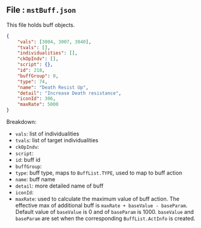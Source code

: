 ## File : `mstBuff.json`
This file holds buff objects.

```json
{
    "vals": [3004, 3007, 3040],
    "tvals": [],
    "individualities": [],
    "ckOpIndv": [],
    "script": {},
    "id": 218,
    "buffGroup": 0,
    "type": 74,
    "name": "Death Resist Up",
    "detail": "Increase Death resistance",
    "iconId": 306,
    "maxRate": 5000
}
```

Breakdown:

- `vals`: list of individualities
- `tvals`: list of target individualities
- `ckOpIndv`:
- `script`:
- `id`: buff id
- `buffGroup`:
- `type`: buff type, maps to `BuffList.TYPE`, used to map to buff action
- `name`: buff name
- `detail`: more detailed name of buff
- `iconId`:
- `maxRate`: used to calculate the maximum value of buff action. The effective max of additional buff is `maxRate + baseValue - baseParam`. Default value of `baseValue` is 0 and of `baseParam` is 1000. `baseValue` and `baseParam` are set when the corresponding `BuffList.ActInfo` is created.
